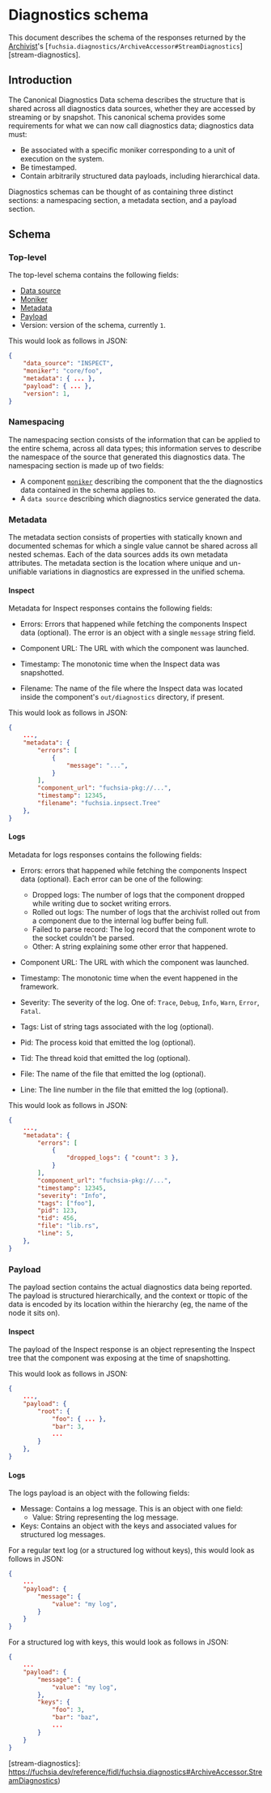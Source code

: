 # Diagnostics schema

This document describes the schema of the responses returned by the [Archivist][archivist]'s
[`fuchsia.diagnostics/ArchiveAccessor#StreamDiagnostics`][stream-diagnostics].

## Introduction

The Canonical Diagnostics Data schema describes the structure that is shared across all diagnostics
data sources, whether they are accessed by streaming or by snapshot. This canonical schema provides
some requirements for what we can now call diagnostics data; diagnostics data must:

- Be associated with a specific moniker corresponding to a unit of execution on the system.
- Be timestamped.
- Contain arbitrarily structured data payloads, including hierarchical data.

Diagnostics schemas can be thought of as containing three distinct sections: a namespacing section,
a metadata section, and a payload section.

## Schema

### Top-level

The top-level schema contains the following fields:

- [Data source](#namespacing)
- [Moniker](#namespacing)
- [Metadata](#metadata)
- [Payload](#payload)
- Version: version of the schema, currently `1`.

This would look as follows in JSON:

```json
{
    "data_source": "INSPECT",
    "moniker": "core/foo",
    "metadata": { ... },
    "payload": { ... },
    "version": 1,
}
```

### Namespacing

The namespacing section consists of the information that can be applied to the entire
schema, across all data types; this information serves to describe the namespace of the source
that generated this diagnostics data. The namespacing section is made up of two fields:

- A component [`moniker`][moniker] describing the component that the the diagnostics data contained
  in the schema applies to.
- A `data source` describing which diagnostics service generated the data.

### Metadata

The metadata section consists of properties with statically known and documented schemas for which
a single value cannot be shared across all nested schemas. Each of the data sources adds its own
metadata attributes. The metadata section is the location where unique and un-unifiable variations
in diagnostics are expressed in the unified schema.

#### Inspect

Metadata for Inspect responses contains the following fields:

- Errors: Errors that happened while fetching the components Inspect data (optional).
  The error is an object with a single `message` string field.

- Component URL: The URL with which the component was launched.

- Timestamp: The monotonic time when the Inspect data was snapshotted.

- Filename: The name of the file where the Inspect data was located inside the component's
  `out/diagnostics` directory, if present.

This would look as follows in JSON:

```json
{
    ...,
    "metadata": {
        "errors": [
            {
                "message": "...",
            }
        ],
        "component_url": "fuchsia-pkg://...",
        "timestamp": 12345,
        "filename": "fuchsia.inpsect.Tree"
    },
}
```

#### Logs

Metadata for logs responses contains the following fields:

- Errors: errors that happened while fetching the components Inspect data (optional). Each error can
  be one of the following:

  - Dropped logs: The number of logs that the component dropped while writing due to socket writing
    errors.
  - Rolled out logs: The number of logs that the archivist rolled out from a component due to the
    internal log buffer being full.
  - Failed to parse record: The log record that the component wrote to the socket couldn't be
    parsed.
  - Other: A string explaining some other error that happened.

- Component URL: The URL with which the component was launched.

- Timestamp: The monotonic time when the event happened in the framework.

- Severity: The severity of the log. One of: `Trace`, `Debug`, `Info`, `Warn`, `Error`, `Fatal`.

- Tags: List of string tags associated with the log (optional).

- Pid: The process koid that emitted the log (optional).

- Tid: The thread koid that emitted the log (optional).

- File: The name of the file that emitted the log (optional).

- Line: The line number in the file that emitted the log (optional).

This would look as follows in JSON:

```json
{
    ...,
    "metadata": {
        "errors": [
            {
                "dropped_logs": { "count": 3 },
            }
        ],
        "component_url": "fuchsia-pkg://...",
        "timestamp": 12345,
        "severity": "Info",
        "tags": ["foo"],
        "pid": 123,
        "tid": 456,
        "file": "lib.rs",
        "line": 5,
    },
}
```

### Payload

The payload section contains the actual diagnostics data being reported. The payload is structured
hierarchically, and the context or ttopic of the data is encoded by its location within the
hierarchy (eg, the name of the node it sits on).

#### Inspect

The payload of the Inspect response is an object representing the Inspect tree that the component
was exposing at the time of snapshotting.

This would look as follows in JSON:

```json
{
    ...,
    "payload": {
        "root": {
            "foo": { ... },
            "bar": 3,
            ...
        }
    },
}
```

#### Logs

The logs payload is an object with the following fields:

- Message: Contains a log message. This is an object with one field:
  - Value: String representing the log message.
- Keys: Contains an object with the keys and associated values for structured log messages.

For a regular text log (or a structured log without keys), this would look as follows in JSON:

```json
{
    ...
    "payload": {
        "message": {
            "value": "my log",
        }
    }
}
```

For a structured log with keys, this would look as follows in JSON:

```json
{
    ...
    "payload": {
        "message": {
            "value": "my log",
        },
        "keys": {
            "foo": 3,
            "bar": "baz",
            ...
        }
    }
}
```

[archivist]: /docs/reference/diagnostics/inspect/tree.md#archivist
[moniker]: /docs/reference/components/moniker.md
[stream-diagnostics]: https://fuchsia.dev/reference/fidl/fuchsia.diagnostics#ArchiveAccessor.StreamDiagnostics)
